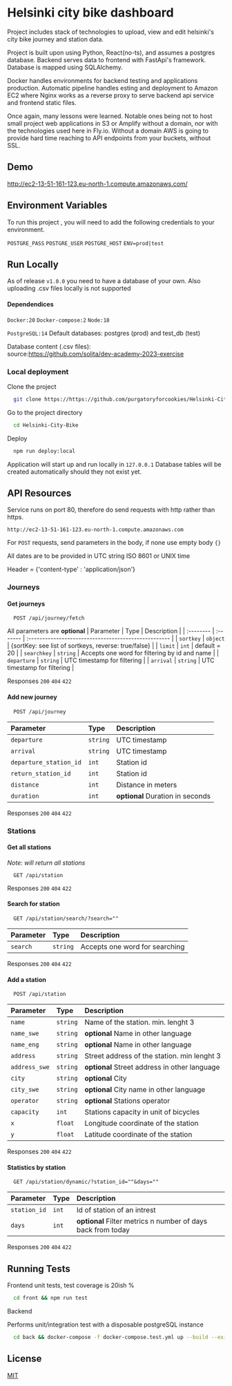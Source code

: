 
# Helsinki city bike dashboard

Project includes stack of technologies to upload, 
view and edit helsinki's city bike
journey and station data. 

Project is built upon using Python, React(no-ts), and assumes a postgres database.
Backend serves data to frontend with FastApi's framework. 
Database is mapped using SQLAlchemy.

Docker handles environments for backend testing and applications production. 
Automatic pipeline handles esting and deployment 
to Amazon EC2 where Nginx works
as a reverse proxy to serve backend api service and frontend static files.


Once again, many lessons were learned. Notable ones being not to host small project web applications
 in S3 or Amplify without a domain, nor with the technologies used here in Fly.io. Without a domain AWS is 
 going to provide hard time reaching to API endpoints from your buckets, without SSL.



## Demo

http://ec2-13-51-161-123.eu-north-1.compute.amazonaws.com/


## Environment Variables

To run this project , you will need to add the following
credentials to your environment.

`POSTGRE_PASS`
`POSTGRE_USER`
`POSTGRE_HOST`
`ENV=prod|test`

## Run Locally
As of release `v1.0.0` you need to have a database of your own. 
Also uploading .csv files locally is not supported


#### Dependendices 

`Docker:20` `Docker-compose:2` `Node:18` 

`PostgreSQL:14`
Default databases: postgres (prod) and test_db (test)

Database content (.csv files):  
source:https://github.com/solita/dev-academy-2023-exercise



### Local deployment

Clone the project

```bash
  git clone https://https://github.com/purgatoryforcookies/Helsinki-City-Bike
```

Go to the project directory

```bash
  cd Helsinki-City-Bike
```

Deploy

```bash
  npm run deploy:local
```

Application will start up and run locally in `127.0.0.1`
Database tables will be created automatically should they not exist yet. 
## API Resources
Service runs on port 80, therefore do send requests with http rather than https.

`http://ec2-13-51-161-123.eu-north-1.compute.amazonaws.com`

For `POST` requests, send parameters in the body, if none use empty body `{}`

All dates are to be provided in UTC string ISO 8601 or UNIX time

Header = {'content-type' : 'application/json'}
### Journeys

#### Get journeys

```http
  POST /api/journey/fetch
```
All parameters are **optional**
| Parameter | Type     | Description                                          |
| :-------- | :------- | :--------------------------------------------------- |
| `sortkey` | `object` | {sortKey: see list of sortkeys, reverse: true/false} |
| `limit` | `int` | default = 20 |
| `searchkey` | `string` | Accepts one word for filtering by id and name |
| `departure` | `string` | UTC timestamp for filtering |
| `arrival` | `string` | UTC timestamp for filtering |

Responses `200` `404` `422` 


#### Add new journey

```http
  POST /api/journey
```

| Parameter | Type     | Description                                          |
| :-------- | :------- | :--------------------------------------------------- |
| `departure` | `string` | UTC timestamp |
| `arrival` | `string` | UTC timestamp |
| `departure_station_id` | `int` | Station id |
| `return_station_id` | `int` | Station id |
| `distance` | `int` | Distance in meters |
| `duration` | `int` | **optional** Duration in seconds |

Responses `200` `404` `422` 

### Stations

#### Get all stations
*Note: will return all stations*

```http
  GET /api/station
```
Responses `200` `404` `422` 

#### Search for station

```http
  GET /api/station/search/?search=""
```

| Parameter | Type     | Description                                          |
| :-------- | :------- | :--------------------------------------------------- |
| `search` | `string` | Accepts one word for searching |

Responses `200` `404` `422` 

#### Add a station

```http
  POST /api/station
```



| Parameter | Type     | Description                                          |
| :-------- | :------- | :--------------------------------------------------- |
| `name` | `string` | Name of the station. min. lenght 3 |
| `name_swe` | `string` | **optional** Name in other language |
| `name_eng` | `string` | **optional** Name in other language |
| `address` | `string` | Street address of the station. min lenght 3   |
| `address_swe` | `string` | **optional** Street address in other language |
| `city` | `string` | **optional** City |
| `city_swe` | `string` | **optional** City name in other language |
| `operator` | `string` | **optional** Stations operator |
| `capacity` | `int` | Stations capacity in unit of bicycles |
| `x` | `float` | Longitude coordinate of the station |
| `y` | `float` | Latitude coordinate of the station |

Responses `200` `404` `422` 

#### Statistics by station

```http
  GET /api/station/dynamic/?station_id=""&days=""
```

| Parameter | Type     | Description                                          |
| :-------- | :------- | :--------------------------------------------------- |
| `station_id` | `int` | Id of station of an intrest |
| `days` | `int` | **optional** Filter metrics n number of days back from today |


Responses `200` `404` `422`
## Running Tests

Frontend unit tests, test coverage is 20ish %

```bash
  cd front && npm run test
```

Backend

Performs unit/integration test with a disposable postgreSQL instance

```bash
  cd back && docker-compose -f docker-compose.test.yml up --build --exit-code-from app
```

## License

[MIT](https://choosealicense.com/licenses/mit/)
